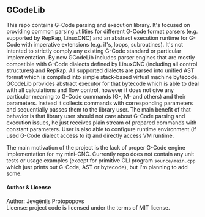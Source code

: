 ## GCodeLib

This repo contains G-Code parsing and execution library. It's focused on providing common parsing utilities for different G-Code format parsers (e.g. supported by RepRap, LinuxCNC) and an abstract execution runtime for G-Code with imperative extensions (e.g. if's, loops, subroutines). It's not intented to strictly comply any existing G-Code standard or particular implementation. By now GCodeLib includes parser engines that are mostly compatible with G-Code dialects defined by LinuxCNC (including all control structures) and RepRap. All supported dialects are parsed into unified AST format which is compiled into simple stack-based virtual machine bytecode. GCodeLib provides abstract executor for that bytecode which is able to deal with all calculations and flow control, however it does not give any particular meaning to G-Code commands (G-, M- and others) and their parameters. Instead it collects commands with corresponding parameters and sequentially passes them to the library user. The main benefit of that behavior is that library user should not care about G-Code parsing and execution issues, he just receives plain stream of prepared commands with constant parameters. User is also able to configure runtime environment (if used G-Code dialect access to it) and directly access VM runtime.

The main motivation of the project is the lack of proper G-Code engine implementation for my mini-CNC. Currently repo does not contain any unit tests or usage examples (except for primitive CLI program `source/main.cpp` which just prints out G-Code, AST or bytecode), but I'm planning to add some.

#### Author & License
Author: Jevgēnijs Protopopovs \
License: project code is licensed under the terms of MIT license.